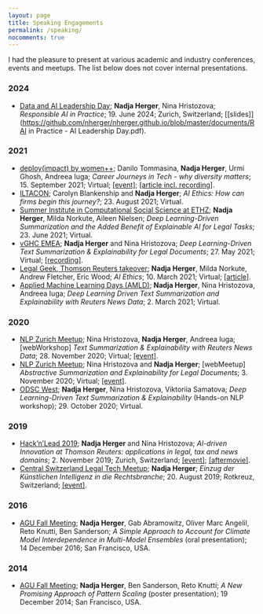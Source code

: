 ```yaml
---
layout: page
title: Speaking Engagements
permalink: /speaking/
nocomments: true
---
```


I had the pleasure to present at various academic and industry conferences, events and meetups. The list below does not cover internal presentations.

### 2024
* [Data and AI Leadership Day](https://dataaileadershipday.com/speakers/nadja-herger/); **Nadja Herger**, Nina Hristozova; *Responsible AI in Practice*; 19. June 2024; Zurich, Switzerland; [[slides]](https://github.com/nherger/nherger.github.io/blob/master/documents/RAI in Practice - AI Leadership Day.pdf).

### 2021
* [deploy(impact) by women++](https://www.meetup.com/womenplusplus); Danilo Tommasina, **Nadja Herger**, Urmi Ghosh, Andreea Iuga; *Career Journeys in Tech - why diversity matters*; 15. September 2021; Virtual; [[event]](https://www.meetup.com/womenplusplus/events/280315547/); [[article incl. recording]](https://medium.com/womenplusplus/career-journeys-in-tech-a-women-webinar-6ef4da1d85de).
* [ILTACON](https://www.iltacon.org/home); Carolyn Blankenship and **Nadja Herger**; *AI Ethics: How can firms begin this journey?*; 23. August 2021; Virtual.
* [Summer Institute in Computational Social Science at ETHZ](https://sicss.io/2021/ethzurich/); **Nadja Herger**, Milda Norkute, Aileen Nielsen; *Deep Learning-Driven Summarization and the Added Benefit of Explainable AI for Legal Tasks*; 23. June 2021; Virtual.
* [vGHC EMEA](https://ghc.anitab.org/ghc-emea-home); **Nadja Herger** and Nina Hristozova; *Deep Learning-Driven Text Summarization & Explainability for Legal Documents*; 27. May 2021; Virtual; [[recording]](https://players.brightcove.net/6180409581001/lat9UJFbI_default/index.html?videoId=6254790666001).
* [Legal Geek, Thomson Reuters takeover](https://www.legalgeek.co/tr-takeover/); **Nadja Herger**, Milda Norkute, Andrew Fletcher, Eric Wood; *AI Ethics*; 10. March 2021; Virtual; [[article]](https://www.legalcurrent.com/insights-from-the-thomson-reuters-legal-geek-takeover-ai-ethics/).
* [Applied Machine Learning Days (AMLD)](https://appliedmldays.org/); **Nadja Herger**, Nina Hristozova, Andreea Iuga; *Deep Learning Driven Text Summarization and Explainability with Reuters News Data*; 2. March 2021; Virtual.

### 2020
* [NLP Zurich Meetup](https://www.meetup.com/NLP-Zurich); Nina Hristozova, **Nadja Herger**, Andreea Iuga; [webWorkshop] *Text Summarization & Explainability with Reuters News Data*; 28. November 2020; Virtual; [[event]](https://www.meetup.com/NLP-Zurich/events/274414707/).
* [NLP Zurich Meetup](https://www.meetup.com/NLP-Zurich); Nina Hristozova and **Nadja Herger**; [webMeetup] *Abstractive Summarization and Explainability for Legal Documents*; 3. November 2020; Virtual; [[event]](https://www.meetup.com/NLP-Zurich/events/273995364/).
* [ODSC West](https://odsc.com/california/); **Nadja Herger**, Nina Hristozova, Viktoriia Samatova; *Deep Learning-Driven Text Summarization & Explainability* (Hands-on NLP workshop); 29. October 2020; Virtual.

### 2019
* [Hack’n’Lead 2019](https://www.womenplusplus.ch/hackandlead); **Nadja Herger** and Nina Hristozova; *AI-driven Innovation at Thomson Reuters: applications in legal, tax and news domains*; 2. November 2019; Zurich, Switzerland; [[event]](https://medium.com/womenplusplus/hackn-lead-2019-tech-talks-c78e06a219da); [[aftermovie]](https://www.youtube.com/watch?v=rqUxiwkd5A0&ab_channel=womenplusplus).
* [Central Switzerland Legal Tech Meetup](https://www.meetup.com/SLTA-Central-Switzerland-Legal-Tech-Meetup); **Nadja Herger**; *Einzug der Künstlichen Intelligenz in die Rechtsbranche*; 20. August 2019; Rotkreuz, Switzerland; [[event]](https://www.meetup.com/SLTA-Central-Switzerland-Legal-Tech-Meetup/events/263769186/).

### 2016
* [AGU Fall Meeting](https://www.agu.org/Fall-Meeting); **Nadja Herger**, Gab Abramowitz, Oliver Marc Angelil, Reto Knutti, Ben Sanderson; *A Simple Approach to Account for Climate Model Interdependence in Multi-Model Ensembles* (oral presentation); 14 December 2016; San Francisco, USA.

### 2014
* [AGU Fall Meeting](https://www.agu.org/Fall-Meeting); **Nadja Herger**, Ben Sanderson, Reto Knutti; *A New Promising Approach of Pattern Scaling* (poster presentation); 19 December 2014; San Francisco, USA.
